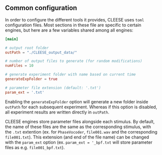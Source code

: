 

## Common configuration

In order to configure the different tools it provides, CLEESE uses `toml` configuration files. Most sections in these file are specific to
certain engines, but here are a few variables shared among all engines:

```toml
[main]

# output root folder
outPath = "./CLEESE_output_data/"

# number of output files to generate (for random modifications)
numFiles = 10

# generate experiment folder with name based on current time
generateExpFolder = true

# parameter file extension (default: '.txt')
param_ext = '.txt'
```

Enabling the `generateExpFolder` option will generate a new folder inside `outPath` for each subsequent experiment. Whereas if this option
is disabled, all experiment results are written directly in `outPath`.

CLEESE engines store parameter files alongside each stimulus. By default, the name of these files are the same as the corresponding stimulus, with the `.txt` extention (ex. for `PhaseVocoder`, `file001.wav` and the corresponding `file001.txt`). This extension (and end of the file name) can be changed with the `param_ext` option (ex. `param_ext = '_bpf.txt` will store parameter files as e.g. `file001_bpf.txt`). 


